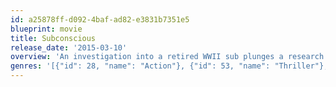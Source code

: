 ```yaml
---
id: a25878ff-d092-4baf-ad82-e3831b7351e5
blueprint: movie
title: Subconscious
release_date: '2015-03-10'
overview: 'An investigation into a retired WWII sub plunges a research team into a supernatural journey across the dark abyss of time - with history hanging in the balance.'
genres: '[{"id": 28, "name": "Action"}, {"id": 53, "name": "Thriller"}, {"id": 9648, "name": "Mystery"}]'
---
```

